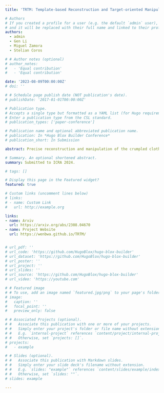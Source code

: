 ```yaml
---
title: 'TRTM: Template-based Reconstruction and Target-oriented Manipulation of Crumpled Cloths'

# Authors
# If you created a profile for a user (e.g. the default `admin` user), write the username (folder name) here
# and it will be replaced with their full name and linked to their profile.
authors:
  - admin
  - Gen Li  
  - Miguel Zamora
  - Stelian Coros

# # Author notes (optional)
# author_notes:
#   - 'Equal contribution'
#   - 'Equal contribution'

date: '2023-08-09T00:00:00Z'
# doi: ''

# # Schedule page publish date (NOT publication's date).
# publishDate: '2017-01-01T00:00:00Z'

# Publication type.
# Accepts a single type but formatted as a YAML list (for Hugo requirements).
# Enter a publication type from the CSL standard.
# publication_types: ['paper-conference']

# Publication name and optional abbreviated publication name.
# publication: In *Hugo Blox Builder Conference*
# publication_short: In Submission

abstract: Precise reconstruction and manipulation of the crumpled cloths is challenging due to the high dimensionality of cloth models, as well as the limited observation at self-occluded regions. We leverage the recent progress in the field of single-view human reconstruction to template-based reconstruct crumpled cloths from their top-view depth observations only, with our proposed sim-real registration protocols. In contrast to previous implicit cloth representations, our reconstruction mesh explicitly describes the positions and visibilities of the entire cloth mesh vertices, enabling more efficient dual-arm and single-arm target-oriented manipulations. Experiments demonstrate that our TRTM system can be applied to daily cloths that have similar topologies as our template mesh, but with different shapes, sizes, patterns, and physical properties.

# Summary. An optional shortened abstract.
summary: Submitted to ICRA 2024.

# tags: []

# Display this page in the Featured widget?
featured: true

# Custom links (uncomment lines below)
# links:
# - name: Custom Link
#   url: http://example.org

links:
- name: Arxiv
  url: https://arxiv.org/abs/2308.04670
- name: Project Website
  url: https://wenbwa.github.io/TRTM/


# url_pdf: ''
# url_code: 'https://github.com/HugoBlox/hugo-blox-builder'
# url_dataset: 'https://github.com/HugoBlox/hugo-blox-builder'
# url_poster: ''
# url_project: ''
# url_slides: ''
# url_source: 'https://github.com/HugoBlox/hugo-blox-builder'
# url_video: 'https://youtube.com'

# # Featured image
# # To use, add an image named `featured.jpg/png` to your page's folder.
# image:
#   caption: ''
#   focal_point: ''
#   preview_only: false

# # Associated Projects (optional).
# #   Associate this publication with one or more of your projects.
# #   Simply enter your project's folder or file name without extension.
# #   E.g. `internal-project` references `content/project/internal-project/index.md`.
# #   Otherwise, set `projects: []`.
# projects:
#   - example

# # Slides (optional).
# #   Associate this publication with Markdown slides.
# #   Simply enter your slide deck's filename without extension.
# #   E.g. `slides: "example"` references `content/slides/example/index.md`.
# #   Otherwise, set `slides: ""`.
# slides: example

---
```



<!-- {{% callout note %}}
Click the _Cite_ button above to demo the feature to enable visitors to import publication metadata into their reference management software.
{{% /callout %}}

{{% callout note %}}
Create your slides in Markdown - click the _Slides_ button to check out the example.
{{% /callout %}}

Add the publication's **full text** or **supplementary notes** here. You can use rich formatting such as including [code, math, and images](https://docs.hugoblox.com/content/writing-markdown-latex/). -->
